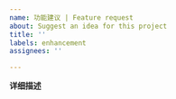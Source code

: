 ```yaml
---
name: 功能建议 | Feature request
about: Suggest an idea for this project
title: ''
labels: enhancement
assignees: ''

---
```


**详细描述**
